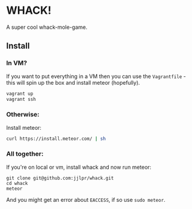 # WHACK!

A super cool whack-mole-game.

## Install

### In VM?

If you want to put everything in a VM then you can use the `Vagrantfile` -
this will spin up the box and install meteor (hopefully).

```sh
vagrant up
vagrant ssh
```

### Otherwise:

Install meteor:

```sh
curl https://install.meteor.com/ | sh
```

### All together:

If you're on local or vm, install whack and now run meteor:

```
git clone git@github.com:jjlpr/whack.git
cd whack
meteor
```

And you might get an error about `EACCESS`, if so use `sudo meteor`.
